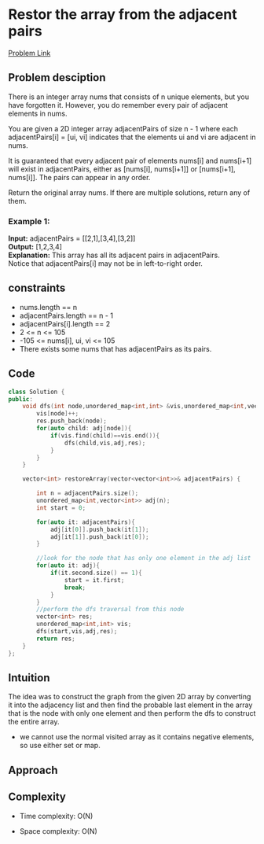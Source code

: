 # Restor the array from the adjacent pairs
[Problem Link](https://leetcode.com/problems/restore-the-array-from-adjacent-pairs/)

## Problem desciption 
There is an integer array nums that consists of n unique elements, but you have forgotten it. However, you do remember every pair of adjacent elements in nums.

You are given a 2D integer array adjacentPairs of size n - 1 where each adjacentPairs[i] = [ui, vi] indicates that the elements ui and vi are adjacent in nums.

It is guaranteed that every adjacent pair of elements nums[i] and nums[i+1] will exist in adjacentPairs, either as [nums[i], nums[i+1]] or [nums[i+1], nums[i]]. The pairs can appear in any order.

Return the original array nums. If there are multiple solutions, return any of them.

### Example 1:

**Input:** adjacentPairs = [[2,1],[3,4],[3,2]]<br>
**Output:** [1,2,3,4]<br>
**Explanation:** This array has all its adjacent pairs in adjacentPairs.<br>
Notice that adjacentPairs[i] may not be in left-to-right order.<br>

## constraints
* nums.length == n
* adjacentPairs.length == n - 1
* adjacentPairs[i].length == 2
* 2 <= n <= 105
* -105 <= nums[i], ui, vi <= 105
* There exists some nums that has adjacentPairs as its pairs.

## Code
```cpp
class Solution {
public:
    void dfs(int node,unordered_map<int,int> &vis,unordered_map<int,vector<int>> &adj,vector<int>&res){
        vis[node]++;
        res.push_back(node);
        for(auto child: adj[node]){
            if(vis.find(child)==vis.end()){
                dfs(child,vis,adj,res);
            }
        }
    }

    vector<int> restoreArray(vector<vector<int>>& adjacentPairs) {

        int n = adjacentPairs.size();
        unordered_map<int,vector<int>> adj(n);
        int start = 0;

        for(auto it: adjacentPairs){
            adj[it[0]].push_back(it[1]);
            adj[it[1]].push_back(it[0]);
        }

        //look for the node that has only one element in the adj list
        for(auto it: adj){
            if(it.second.size() == 1){
                start = it.first;
                break;
            }
        }
        //perform the dfs traversal from this node 
        vector<int> res;
        unordered_map<int,int> vis;
        dfs(start,vis,adj,res);
        return res;
    }
};

```

## Intuition
The idea was to construct the graph from the given 2D array by converting it into the adjacency list and then find the probable last element in the array that is the node with only one element and then perform the dfs to construct the entire array. 
* we cannot use the normal visited array as it contains negative elements, so use either set or map.

## Approach


## Complexity
- Time complexity:
 O(N)

- Space complexity: O(N)
